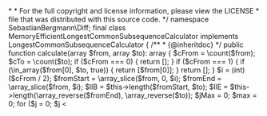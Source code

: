<?php declare(strict_types=1);
/*
 * This file is part of sebastian/diff.
 *
 * (c) Sebastian Bergmann <sebastian@phpunit.de>
 *
 * For the full copyright and license information, please view the LICENSE
 * file that was distributed with this source code.
 */

namespace SebastianBergmann\Diff;

final class MemoryEfficientLongestCommonSubsequenceCalculator implements LongestCommonSubsequenceCalculator
{
    /**
     * {@inheritdoc}
     */
    public function calculate(array $from, array $to): array
    {
        $cFrom = \count($from);
        $cTo   = \count($to);

        if ($cFrom === 0) {
            return [];
        }

        if ($cFrom === 1) {
            if (\in_array($from[0], $to, true)) {
                return [$from[0]];
            }

            return [];
        }

        $i         = (int) ($cFrom / 2);
        $fromStart = \array_slice($from, 0, $i);
        $fromEnd   = \array_slice($from, $i);
        $llB       = $this->length($fromStart, $to);
        $llE       = $this->length(\array_reverse($fromEnd), \array_reverse($to));
        $jMax      = 0;
        $max       = 0;

        for ($j = 0; $j <